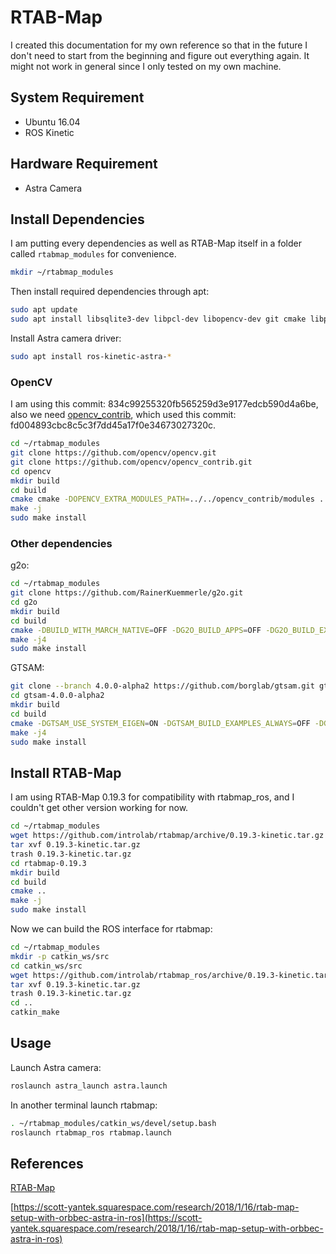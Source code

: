 # RTAB-Map

I created this documentation for my own reference so that in the future I don't
need to start from the beginning and figure out everything again. It might not
work in general since I only tested on my own machine.

## System Requirement

* Ubuntu 16.04
* ROS Kinetic

## Hardware Requirement

* Astra Camera

## Install Dependencies

I am putting every dependencies as well as RTAB-Map itself in a folder called
`rtabmap_modules` for convenience.

```Bash
mkdir ~/rtabmap_modules
```

Then install required dependencies through apt:

```Bash
sudo apt update
sudo apt install libsqlite3-dev libpcl-dev libopencv-dev git cmake libproj-dev libqt5svg5-dev
```

Install Astra camera driver:
```Bash
sudo apt install ros-kinetic-astra-*
```

### OpenCV

I am using this commit: 834c99255320fb565259d3e9177edcb590d4a6be, also we need
[opencv\_contrib](https://github.com/opencv/opencv_contrib), which used this
commit: fd004893cbc8c5c3f7dd45a17f0e34673027320c.

```Bash
cd ~/rtabmap_modules
git clone https://github.com/opencv/opencv.git
git clone https://github.com/opencv/opencv_contrib.git
cd opencv
mkdir build
cd build
cmake cmake -DOPENCV_EXTRA_MODULES_PATH=../../opencv_contrib/modules ..
make -j
sudo make install
```

### Other dependencies

g2o:

```Bash
cd ~/rtabmap_modules
git clone https://github.com/RainerKuemmerle/g2o.git 
cd g2o
mkdir build
cd build
cmake -DBUILD_WITH_MARCH_NATIVE=OFF -DG2O_BUILD_APPS=OFF -DG2O_BUILD_EXAMPLES=OFF -DG2O_USE_OPENGL=OFF ..
make -j4
sudo make install
```

GTSAM:

```Bash
git clone --branch 4.0.0-alpha2 https://github.com/borglab/gtsam.git gtsam-4.0.0-alpha2
cd gtsam-4.0.0-alpha2
mkdir build
cd build
cmake -DGTSAM_USE_SYSTEM_EIGEN=ON -DGTSAM_BUILD_EXAMPLES_ALWAYS=OFF -DGTSAM_BUILD_TESTS=OFF -DGTSAM_BUILD_UNSTABLE=OFF ..
make -j4
sudo make install
```

## Install RTAB-Map

I am using RTAB-Map 0.19.3 for compatibility with rtabmap\_ros, and I couldn't
get other version working for now.

```Bash
cd ~/rtabmap_modules
wget https://github.com/introlab/rtabmap/archive/0.19.3-kinetic.tar.gz
tar xvf 0.19.3-kinetic.tar.gz
trash 0.19.3-kinetic.tar.gz
cd rtabmap-0.19.3
mkdir build
cd build
cmake ..
make -j
sudo make install
```

Now we can build the ROS interface for rtabmap:
```Bash
cd ~/rtabmap_modules
mkdir -p catkin_ws/src
cd catkin_ws/src
wget https://github.com/introlab/rtabmap_ros/archive/0.19.3-kinetic.tar.gz
tar xvf 0.19.3-kinetic.tar.gz
trash 0.19.3-kinetic.tar.gz
cd ..
catkin_make
```

## Usage

Launch Astra camera:

```Bash
roslaunch astra_launch astra.launch
```

In another terminal launch rtabmap:
```Bash
. ~/rtabmap_modules/catkin_ws/devel/setup.bash
roslaunch rtabmap_ros rtabmap.launch
```

## References

[RTAB-Map](http://introlab.github.io/rtabmap/)

[https://scott-yantek.squarespace.com/research/2018/1/16/rtab-map-setup-with-orbbec-astra-in-ros](https://scott-yantek.squarespace.com/research/2018/1/16/rtab-map-setup-with-orbbec-astra-in-ros)
